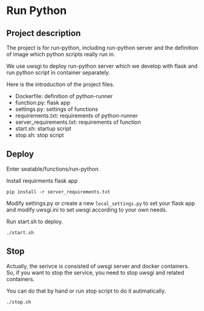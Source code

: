 # Run Python

## Project description

The project is for run-python, including run-python server and the definition of image which python scripts really run in.

We use uwsgi to deploy run-python server which we develop with flask and run python script in container separately.

Here is the introduction of the project files.

- Dockerfile: definition of python-runner
- function.py: flask app
- settings.py: settings of functions
- requirements.txt: requirements of python-runner
- server_requirements.txt: requirements of function
- start.sh: startup script
- stop.sh: stop script


## Deploy

Enter seatable/functions/run-python.

Install requirments flask app

```
pip install -r server_requirements.txt
```

Modify settings.py or create a new `local_settings.py` to set your flask app and modify uwsgi.ini to set uwsgi according to your own needs.

Run start.sh to deploy.

```
./start.sh
```

## Stop

Actually, the serivce is consisted of uwsgi server and docker containers. So, if you want to stop the service, you need to stop uwsgi and related containers.

You can do that by hand or run stop script to do it autimatically.

```
./stop.sh
```
